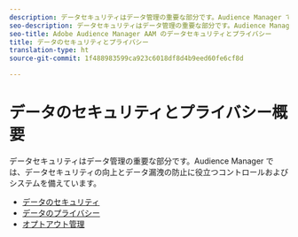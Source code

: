 ```yaml
---
description: データセキュリティはデータ管理の重要な部分です。Audience Manager では、データセキュリティの向上とデータ漏洩の防止に役立つコントロールおよびシステムを備えています。
seo-description: データセキュリティはデータ管理の重要な部分です。Audience Manager では、データセキュリティの向上とデータ漏洩の防止に役立つコントロールおよびシステムを備えています。
seo-title: Adobe Audience Manager AAM のデータセキュリティとプライバシー
title: データのセキュリティとプライバシー
translation-type: ht
source-git-commit: 1f488983599ca923c6018df8d4b9eed60fe6cf8d

---
```



# データのセキュリティとプライバシー概要

データセキュリティはデータ管理の重要な部分です。Audience Manager では、データセキュリティの向上とデータ漏洩の防止に役立つコントロールおよびシステムを備えています。

+ [データのセキュリティ](data-security.md)
+ [データのプライバシー](data-privacy.md)
+ [オプトアウト管理](opt-out-management.md)